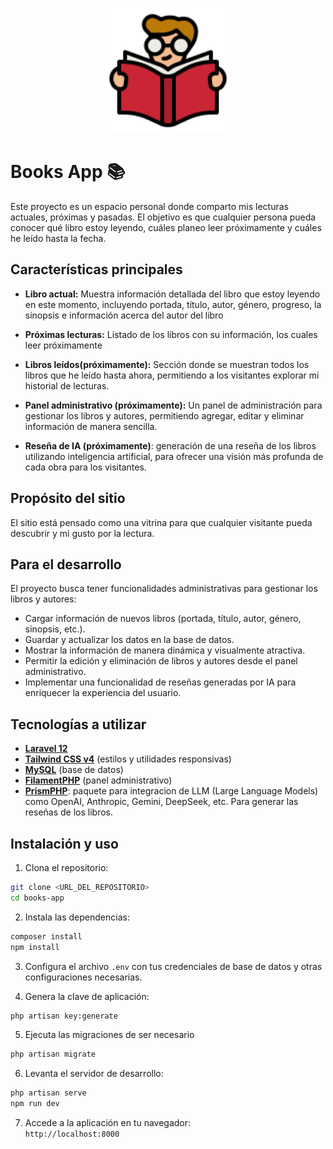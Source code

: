 <p align="center">
  <img src="./public/images/lectura.png" alt="Logo" width="200">
</p>

# Books App 📚

Este proyecto es un espacio personal donde comparto mis lecturas actuales, próximas y pasadas. El objetivo es que cualquier persona pueda conocer qué libro estoy leyendo, cuáles planeo leer próximamente y cuáles he leído hasta la fecha.

## Características principales

-   **Libro actual:** Muestra información detallada del libro que estoy leyendo en este momento, incluyendo portada, título, autor, género, progreso, la sinopsis e información acerca del autor del libro

-   **Próximas lecturas:** Listado de los libros con su información, los cuales leer próximamente

-   **Libros leídos(próximamente):** Sección donde se muestran todos los libros que he leído hasta ahora, permitiendo a los visitantes explorar mi historial de lecturas.
-   **Panel administrativo (próximamente):** Un panel de administración para gestionar los libros y autores, permitiendo agregar, editar y eliminar información de manera sencilla.

-   **Reseña de IA (próximamente)**: generación de una reseña de los libros utilizando inteligencia artificial, para ofrecer una visión más profunda de cada obra para los visitantes.

## Propósito del sitio

El sitio está pensado como una vitrina para que cualquier visitante pueda descubrir y mi gusto por la lectura.

## Para el desarrollo

El proyecto busca tener funcionalidades administrativas para gestionar los libros y autores:

-   Cargar información de nuevos libros (portada, título, autor, género, sinopsis, etc.).
-   Guardar y actualizar los datos en la base de datos.
-   Mostrar la información de manera dinámica y visualmente atractiva.
-  Permitir la edición y eliminación de libros y autores desde el panel administrativo.
- Implementar una funcionalidad de reseñas generadas por IA para enriquecer la experiencia del usuario.


## Tecnologías a utilizar

-   [**Laravel 12**](https://laravel.com/)
-   [**Tailwind CSS v4**](https://tailwindcss.com/) (estilos y utilidades responsivas)
-   [**MySQL**](https://www.mysql.com/) (base de datos)
-   [**FilamentPHP**](https://filamentphp.com/) (panel administrativo)
- [**PrismPHP**](https://prismphp.com/): paquete para integracion de LLM (Large Language Models) como OpenAI, Anthropic, Gemini, DeepSeek, etc. Para generar las reseñas de los libros.

## Instalación y uso

1. Clona el repositorio:

```bash
git clone <URL_DEL_REPOSITORIO>
cd books-app
```

2. Instala las dependencias:

```bash
composer install
npm install
```

3. Configura el archivo `.env` con tus credenciales de base de datos y otras configuraciones necesarias.

4. Genera la clave de aplicación:

```bash
php artisan key:generate
```

5. Ejecuta las migraciones de ser necesario

```bash
php artisan migrate
```

6. Levanta el servidor de desarrollo:

```bash
php artisan serve
npm run dev
```

7. Accede a la aplicación en tu navegador:  
   `http://localhost:8000`
